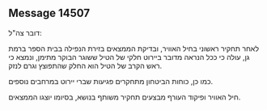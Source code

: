 ## Message 14507

דובר צה"ל:

לאחר תחקיר ראשוני בחיל האוויר, ובדיקת הממצאים בזירת הנפילה בבית הספר ברמת גן, עולה כי ככל הנראה מדובר ביירוט חלקי של הטיל ששוגר הבוקר מתימן, ונמצא כי ראש הקרב של הטיל הוא החלק שהתפוצץ וגרם לנזק.

כמו כן, כוחות הביטחון מתחקרים פגיעות שברי יירוט במרחבים נוספים.

חיל האוויר ופיקוד העורף מבצעים תחקיר משותף בנושא, בסיומו יוצגו הממצאים.

